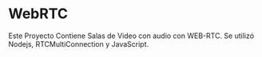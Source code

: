 # WebRTC

Este Proyecto Contiene Salas de Video con audio con WEB-RTC. Se utilizó Nodejs, RTCMultiConnection y JavaScript.
